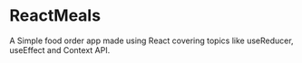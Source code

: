 # ReactMeals
A Simple food order app made using React covering topics like useReducer, useEffect and Context API.
